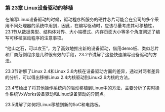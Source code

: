 ### 第 23章 Linux设备驱动的移植

在编写Linux设备驱动的时候，驱动程序所服务的硬件芯片可能会在公司的多个采用不同处理器的系统中用到，因此，在编写驱动时，应该尽量考虑其可移植性，23.1节从数据类型、结构体对界、大小端模式、内存页面大小等多个角度阐述了编写可移植驱动程序的注意事项。

“他山之石，可以攻玉”，为了高效地推出新的设备驱动，借用demo板、类似芯片和厂商范例程序是几种很有效的手段，23.2节讲解了这些快速编写设备驱动的方法。

23.3节讲解了Linux 2.4和Linux 2.6内核在设备驱动方面的差异，通过对两者差异的分析，可以得出移植Linux 2.4内核驱动到Linux2.6内核的方法。

23.4节给出了将其他操作系统内的驱动移植到Linux中的方法，主要分析了实时操作系统VxWorks设备驱动和Linux设备驱动的异同点。

23.5讲解了如何将Linux移植到新的SoC和电路板。



